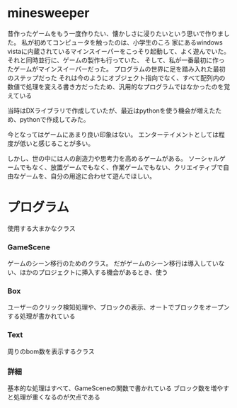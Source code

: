 # minesweeper
昔作ったゲームをもう一度作りたい、懐かしさに浸りたいという思いで作りました。
私が初めてコンピュータを触ったのは、小学生のころ
家にあるwindows vistaに内蔵されているマインスイーパーをこっそり起動して、よく遊んでいた。
それと同時並行に、ゲームの製作も行っていた、
そして、私が一番最初に作ったゲームがマインスイーパーだった。
プログラムの世界に足を踏み入れた最初のステップだった
それは今のようにオブジェクト指向でなく、すべて配列内の数値で処理を変える書き方だったため、汎用的なプログラムではなかったのを覚えている

当時はDXライブラリで作成していたが、最近はpythonを使う機会が増えたため、pythonで作成してみた。

今となってはゲームにあまり良い印象はない。
エンターテイメントとしては程度が低いと感じることが多い。

しかし、世の中には人の創造力や思考力を高めるゲームがある。
ソーシャルゲームでもなく、放置ゲームでもなく、作業ゲームでもない、クリエイティブで自由なゲームを、自分の用途に合わせて遊んでほしい。

# プログラム
使用する大まかなクラス
### GameScene
ゲームのシーン移行のためのクラス。
だがゲームのシーン移行は導入していない、ほかのプロジェクトに挿入する機会があるとき、使う
### Box
ユーザーのクリック検知処理や、ブロックの表示、オートでブロックをオープンする処理が書かれている
### Text
周りのbom数を表示するクラス  
### 詳細
基本的な処理はすべて、GameSceneの関数で書かれている
ブロック数を増やすと処理が重くなるのが欠点である
